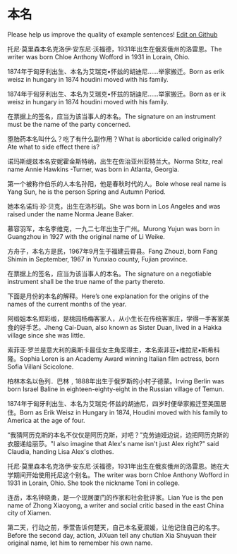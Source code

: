 # 本名

Please help us improve the quality of example sentences! [Edit on Github](https://github.com/jiyushe/jiyu-example-sentence-source/blob/main/chinese/benming.md)

<p><span class="chinese">托尼·莫里森本名克洛伊·安东尼·沃福德，1931年出生在俄亥俄州的洛雷恩。</span><span class="english">The writer was born Chloe Anthony Wofford in 1931 in Lorain, Ohio.</span></p>

<p><span class="chinese">1874年于匈牙利出生、本名为艾瑞克•怀兹的胡迪尼……举家搬迁。</span><span class="english">Born as erik weisz in hungary in 1874 houdini moved with his family.</span></p>

<p><span class="chinese">1874年于匈牙利出生、本名为艾瑞克•怀兹的胡迪尼……举家搬迁。</span><span class="english">Born as er ik weisz in hungary in 1874 houdini moved with his family.</span></p>

<p><span class="chinese">在票据上的签名，应当为该当事人的本名。</span><span class="english">The signature on an instrument must be the name of the party concerned.</span></p>

<p><span class="chinese">堕胎药本名叫什么？吃了有什么副作用？</span><span class="english">What is aborticide called originally? Ate what to side effect there is?</span></p>

<p><span class="chinese">诺玛斯缇兹本名安妮霍金斯特纳，出生在佐治亚州亚特兰大。</span><span class="english">Norma Stitz, real name Annie Hawkins -Turner, was born in Atlanta, Georgia.</span></p>

<p><span class="chinese">第一个被称作伯乐的人本名孙阳，他是春秋时代的人。</span><span class="english">Bole whose real name is Yang Sun, he is the person Spring and Autumn Period.</span></p>

<p><span class="chinese">她本名诺玛·珍·贝克，出生在洛杉矶。</span><span class="english">She was born in Los Angeles and was raised under the name Norma Jeane Baker.</span></p>

<p><span class="chinese">慕容羽军，本名李维克，一九二七年出生于广州。</span><span class="english">Murong Yujun was born in Guangzhou in 1927 with the original name of Li Weike.</span></p>

<p><span class="chinese">方舟子，本名方是民，1967年9月生于福建云霄县。</span><span class="english">Fang Zhouzi, born Fang Shimin in September, 1967 in Yunxiao county, Fujian province.</span></p>

<p><span class="chinese">在票据上的签名，应当为该当事人的本名。</span><span class="english">The signature on a negotiable instrument shall be the true name of the party thereto.</span></p>

<p><span class="chinese">下面是月份的本名的解释。</span><span class="english">Here’s one explanation for the origins of the names of the current months of the year.</span></p>

<p><span class="chinese">阿缎姐本名郑彩缎，是桃园杨梅客家人，从小生长在传统客家庄，学得一手客家美食的好手艺。</span><span class="english">Jheng Cai-Duan, also known as Sister Duan, lived in a Hakka village since she was little.</span></p>

<p><span class="chinese">索菲亚·罗兰是意大利的奥斯卡最佳女主角奖得主，本名索非亚•维拉尼•斯希科隆。</span><span class="english">Sophia Loren is an Academy Award winning Italian film actress, born Sofia Villani Scicolone.</span></p>

<p><span class="chinese">柏林本名以色列．巴林﹐1888年出生于俄罗斯的小村子德蒙。</span><span class="english">Irving Berlin was born Israel Baline in eighteen-eighty-eight in the Russian village of Temun.</span></p>

<p><span class="chinese">1874年于匈牙利出生、本名为艾瑞克‧怀兹的胡迪尼，四岁时便举家搬迁至美国居住。</span><span class="english">Born as Erik Weisz in Hungary in 1874, Houdini moved with his family to America at the age of four.</span></p>

<p><span class="chinese">“我猜阿历克斯的本名不仅仅是阿历克斯，对吧？”克劳迪娅边说，边把阿历克斯的衣服递给丽莎。</span><span class="english">"I also imagine that Alex's name isn't just Alex right?" said Claudia, handing Lisa Alex's clothes.</span></p>

<p><span class="chinese">托尼·莫里森本名克洛伊·安东尼·沃福德，1931年出生在俄亥俄州的洛雷恩。她在大学期间开始使用托尼这个别名。</span><span class="english">The writer was born Chloe Anthony Wofford in 1931 in Lorain, Ohio. She took the nickname Toni in college.</span></p>

<p><span class="chinese">连岳，本名钟晓勇，是一个现居厦门的作家和社会批评家。</span><span class="english">Lian Yue is the pen name of Zhong Xiaoyong, a writer and social critic based in the east China city of Xiamen.</span></p>

<p><span class="chinese">第二天，行动之前，季萱告诉何楚天，自己本名夏淑媛，让他记住自己的名字。</span><span class="english">Before the second day, action, JiXuan tell any chutian Xia Shuyuan their original name, let him to remember his own name.</span></p>

